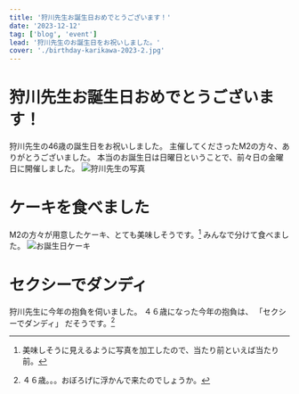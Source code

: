 ```yaml
---
title: '狩川先生お誕生日おめでとうございます！'
date: '2023-12-12'
tag: ['blog', 'event']
lead: '狩川先生のお誕生日をお祝いしました。'
cover: './birthday-karikawa-2023-2.jpg'
---
```


# 狩川先生お誕生日おめでとうございます！

狩川先生の46歳の誕生日をお祝いしました。
主催してくださったM2の方々、ありがとうございました。
本当のお誕生日は日曜日ということで、前々日の金曜日に開催しました。
![狩川先生の写真](./birthday-karikawa-2023-1.jpg)

# ケーキを食べました

M2の方々が用意したケーキ、とても美味しそうです。[^1]
みんなで分けて食べました。
![お誕生日ケーキ](./birthday-karikawa-2023-2.jpg)
[^1]: 美味しそうに見えるように写真を加工したので、当たり前といえば当たり前。

# セクシーでダンディ

狩川先生に今年の抱負を伺いました。
４６歳になった今年の抱負は、
「セクシーでダンディ」
だそうです。[^2]

[^2]: ４６歳。。。おぼろげに浮かんで来たのでしょうか。

